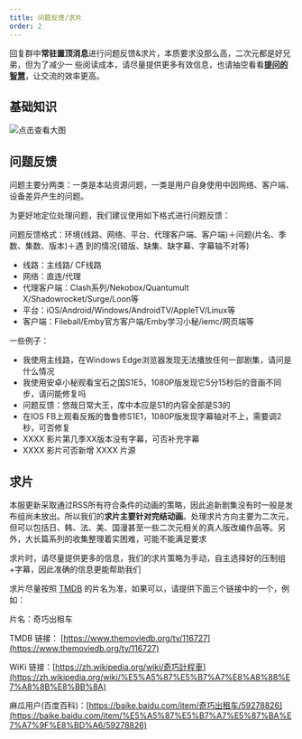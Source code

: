 ```yaml
---
title: 问题反馈/求片
order: 2
---
```

回复群中**常驻置顶消息**进行问题反馈&求片，本质要求没那么高，二次元都是好兄弟，但为了减少一
些阅读成本，请尽量提供更多有效信息，也请抽空看看[**提问的智慧**](https://github.com/ryanhanwu/How-To-Ask-Questions-The-Smart-Way/blob/main/README-zh_CN.md)，让交流的效率更高。

## 基础知识

![点击查看大图](https://img.155155155.xyz/i/2024/02/1708069107.webp)

## 问题反馈
问题主要分两类：一类是本站资源问题，一类是用户自身使用中因网络、客户端、设备差异产生的问题。

为更好地定位处理问题，我们建议使用如下格式进行问题反馈：

问题反馈格式：环境(线路、网络、平台、代理客户端、客户端)＋问题(片名、季数、集数、版本)＋遇
到的情况(错版、缺集、缺字幕、字幕轴不对等)


- 线路：主线路/ CF线路
- 网络：直连/代理
- 代理客户端：Clash系列/Nekobox/Quantumult X/Shadowrocket/Surge/Loon等
- 平台：iOS/Android/Windows/AndroidTV/AppleTV/Linux等
- 客户端：Fileball/Emby官方客户端/Emby学习小秘/iemc/网页端等

一些例子：
- 我使用主线路，在Windows Edge浏览器发现无法播放任何一部剧集，请问是什么情况
- 我使用安卓小秘观看宝石之国S1E5，1080P版发现它5分15秒后的音画不同步，请问能修复吗
- 问题反馈：悠哉日常大王，库中本应是S1的内容全部是S3的
- 在IOS FB上观看反叛的鲁鲁修S1E1，1080P版发现字幕轴对不上，需要调2秒，可否修复
- XXXX 影片第几季XX版本没有字幕，可否补充字幕
- XXXX 影片可否新增 XXXX 片源
## 求片
本服更新采取通过RSS所有符合条件的动画的策略，因此追新剧集没有时一般是发布组尚未放出。所以我们的**求片主要针对完结动画**。处理求片方向主要为二次元，但可以包括日、韩、法、美、国漫甚至一些二次元相关的真人版改编作品等。另外，大长篇系列的收集整理着实困难，可能不能满足要求

求片时，请尽量提供更多的信息，我们的求片策略为手动，自主选择好的压制组+字幕，因此准确的信息更能帮助我们

求片尽量按照 [TMDB](https://www.themoviedb.org/) 的片名为准，如果可以，请提供下面三个链接中的一个，例如：

片名：奇巧出租车

TMDB 链接： [https://www.themoviedb.org/tv/116727](https://www.themoviedb.org/tv/116727)

WiKi 链接：[https://zh.wikipedia.org/wiki/奇巧計程車](https://zh.wikipedia.org/wiki/%E5%A5%87%E5%B7%A7%E8%A8%88%E7%A8%8B%E8%BB%8A)

麻瓜用户(百度百科)：[https://baike.baidu.com/item/奇巧出租车/59278826](https://baike.baidu.com/item/%E5%A5%87%E5%B7%A7%E5%87%BA%E7%A7%9F%E8%BD%A6/59278826)